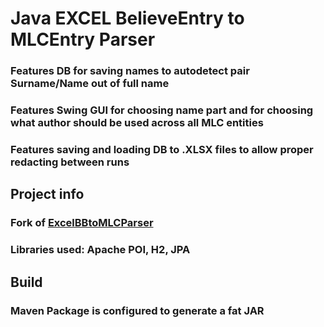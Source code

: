 # Java EXCEL BelieveEntry to MLCEntry Parser
### Features DB for saving names to autodetect pair Surname/Name out of full name
### Features Swing GUI for choosing name part and for choosing what author should be used across all MLC entities
### Features saving and loading DB to .XLSX files to allow proper redacting between runs

## Project info
### Fork of [ExcelBBtoMLCParser](https://github.com/YAUIO/ExcelBB2MLCParser)
### Libraries used: Apache POI, H2, JPA

## Build
### Maven Package is configured to generate a fat JAR
